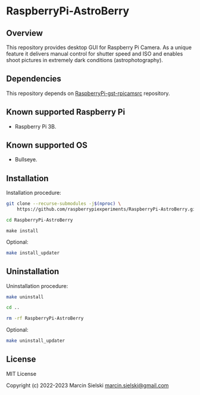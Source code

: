 # RaspberryPi-AstroBerry

## Overview

This repository provides desktop GUI for Raspberry Pi Camera. As a unique feature it delivers manual
control for shutter speed and ISO and enables shoot pictures in extremely dark conditions
(astrophotography).

## Dependencies

This repository depends on
[RaspberryPi-gst-rpicamsrc](https://github.com/raspberrypiexperiments/RaspberryPi-gst-rpicamsrc.git)
repository.

## Known supported Raspberry Pi

* Raspberry Pi 3B.

## Known supported OS

* Bullseye.

## Installation

Installation procedure:

```bash
git clone --recurse-submodules -j$(nproc) \
    https://github.com/raspberrypiexperiments/RaspberryPi-AstroBerry.git
```
```bash
cd RaspberryPi-AstroBerry
```
```
make install
```

Optional:

```bash
make install_updater
```

## Uninstallation

Uninstallation procedure:

```bash
make uninstall
```
```bash
cd ..
```
```bash
rm -rf RaspberryPi-AstroBerry
```

Optional:

```bash
make uninstall_updater
```

## License

MIT License

Copyright (c) 2022-2023 Marcin Sielski <marcin.sielski@gmail.com>
